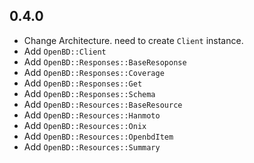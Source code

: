 ## 0.4.0

- Change Architecture. need to create `Client` instance.
- Add `OpenBD::Client`
- Add `OpenBD::Responses::BaseResoponse`
- Add `OpenBD::Responses::Coverage`
- Add `OpenBD::Responses::Get`
- Add `OpenBD::Responses::Schema`
- Add `OpenBD::Resources::BaseResource`
- Add `OpenBD::Resources::Hanmoto`
- Add `OpenBD::Resources::Onix`
- Add `OpenBD::Resources::OpenbdItem`
- Add `OpenBD::Resources::Summary`
